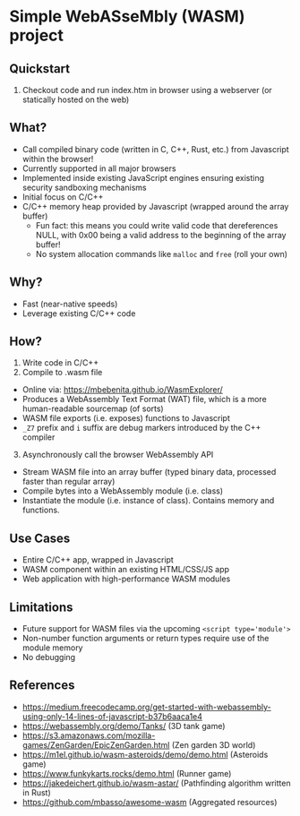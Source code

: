 # Simple WebASseMbly (WASM) project

## Quickstart

1. Checkout code and run index.htm in browser using a webserver (or statically hosted on the web)

## What?

* Call compiled binary code (written in C, C++, Rust, etc.) from Javascript within the browser!
* Currently supported in all major browsers
* Implemented inside existing JavaScript engines ensuring existing security sandboxing mechanisms
* Initial focus on C/C++
* C/C++ memory heap provided by Javascript (wrapped around the array buffer)
  * Fun fact: this means you could write valid code that dereferences NULL, with 0x00 being a valid address to the beginning of the array buffer!
  * No system allocation commands like `malloc` and `free` (roll your own)

## Why?

* Fast (near-native speeds)
* Leverage existing C/C++ code

## How?

1. Write code in C/C++
2. Compile to .wasm file
  * Online via: https://mbebenita.github.io/WasmExplorer/
  * Produces a WebAssembly Text Format (WAT) file, which is a more human-readable sourcemap (of sorts)
  * WASM file exports (i.e. exposes) functions to Javascript
  * `_Z7` prefix and `i` suffix are debug markers introduced by the C++ compiler
3. Asynchronously call the browser WebAssembly API
  * Stream WASM file into an array buffer (typed binary data, processed faster than regular array)
  * Compile bytes into a WebAssembly module (i.e. class)
  * Instantiate the module (i.e. instance of class). Contains memory and functions.

## Use Cases

* Entire C/C++ app, wrapped in Javascript
* WASM component within an existing HTML/CSS/JS app
* Web application with high-performance WASM modules

## Limitations

* Future support for WASM files via the upcoming `<script type='module'>`
* Non-number function arguments or return types require use of the module memory 
* No debugging

## References

* https://medium.freecodecamp.org/get-started-with-webassembly-using-only-14-lines-of-javascript-b37b6aaca1e4
* https://webassembly.org/demo/Tanks/ (3D tank game)
* https://s3.amazonaws.com/mozilla-games/ZenGarden/EpicZenGarden.html (Zen garden 3D world)
* https://m1el.github.io/wasm-asteroids/demo/demo.html (Asteroids game)
* https://www.funkykarts.rocks/demo.html (Runner game)
* https://jakedeichert.github.io/wasm-astar/ (Pathfinding algorithm written in Rust)
* https://github.com/mbasso/awesome-wasm (Aggregated resources)